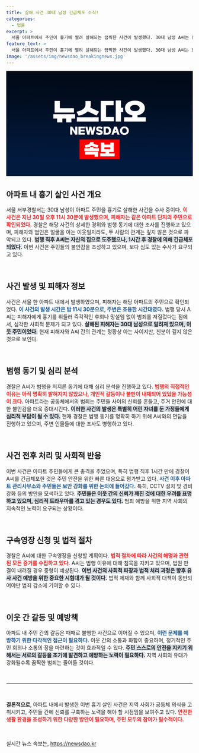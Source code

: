 ```yaml
---
title: 살해 사건 30대 남성 긴급체포 소식!
categories:
  - 법률
excerpt: >
  서울 아파트에서 주민이 흉기에 찔려 살해되는 끔찍한 사건이 발생했다. 30대 남성 A씨는 범행 후 도주했으나 한 시간 뒤 경찰에 붙잡혔고, 심각한 범행 동기가 밝혀질 예정이다.
feature_text: >
  서울 아파트에서 주민이 흉기에 찔려 살해되는 끔찍한 사건이 발생했다. 30대 남성 A씨는 범행 후 도주했으나 한 시간 뒤 경찰에 붙잡혔고, 심각한 범행 동기가 밝혀질 예정이다.
image: '/assets/img/newsdao_breakingnews.jpg'
---
```


<p><img src="/assets/img/newsdao_breakingnews.jpg" alt="firstkoreanews 속보" /></p>

<h2 data-ke-size="size26">아파트 내 흉기 살인 사건 개요</h2>

<p data-ke-size="size16">서울 서부경찰서는 30대 남성이 아파트 주민을 흉기로 살해한 사건을 수사 중이다. <b><span style="color: #ee2323;">이 사건은 지난 30일 오후 11시 30분에 발생했으며, 피해자는 같은 아파트 단지의 주민으로 확인되었다.</span></b> 경찰은 해당 사건의 상세한 경위와 범행 동기에 대한 조사를 진행하고 있으며, 피해자와 범인은 얼굴을 아는 이웃일지라도, 두 사람의 관계는 깊지 않은 것으로 파악되고 있다. <b><span style="background-color: #21538527;">범행 직후 A씨는 자신의 집으로 도주했으나, 1시간 후 경찰에 의해 긴급체포되었다.</span></b> 이번 사건은 주민들의 불안감을 조성하고 있으며, 보다 심도 있는 수사가 요구되고 있다. </p>

<p data-ke-size="size16">&nbsp;</p>

<h2 data-ke-size="size26">사건 발생 및 피해자 정보</h2>

<p data-ke-size="size16">사건은 서울 한 아파트 내에서 발생하였으며, 피해자는 해당 아파트의 주민으로 확인되었다. <b><span style="color: #1a5490;">이 사건의 발생 시간은 밤 11시 30분으로, 주변은 조용한 시간대였다.</span></b> 범행 당시 A씨는 피해자에게 흉기를 휘둘러 즉각적인 후회나 망설임 없이 범죄를 저질렀다는 점에서, 심각한 사회적 문제가 되고 있다. <b><span style="background-color: #21538527;">살해된 피해자는 30대 남성으로 알려져 있으며, 이웃 주민이었다.</span></b> 현재 피해자와 A씨 간의 관계는 정황상 아는 사이지만, 친분이 깊지 않은 것으로 보인다. </p>

<p data-ke-size="size16">&nbsp;</p>

<h2 data-ke-size="size26">범행 동기 및 심리 분석</h2>

<p data-ke-size="size16">경찰은 A씨가 범행을 저지른 동기에 대해 심리 분석을 진행하고 있다. <b><span style="color: #ee2323;">범행의 직접적인 이유는 아직 명확히 밝혀지지 않았으나, 개인적 갈등이나 불만이 내재되어 있었을 가능성이 크다.</span></b> 아파트라는 공동체에서의 범죄는 주민들 사이의 신뢰를 흔들고, 주거 안전에 대한 불안감을 더욱 증대시킨다. <b><span style="background-color: #21538527;">이러한 사건의 발생은 특별히 어린 자녀를 둔 가정들에게 심리적 부담이 될 수 있다.</span></b> 현재 경찰은 범행 동기를 명확히 하기 위해 A씨와의 면담을 진행하고 있으며, 주변 인물들에 대한 조사도 병행하고 있다. </p>

<p data-ke-size="size16">&nbsp;</p>

<h2 data-ke-size="size26">사건 전후 처리 및 사회적 반응</h2>

<p data-ke-size="size16">이번 사건은 아파트 주민들에게 큰 충격을 주었으며, 특히 범행 직후 1시간 만에 경찰이 A씨를 긴급체포한 것은 주민 안전을 위한 빠른 대응으로 평가받고 있다. <b><span style="color: #1a5490;">사건 이후 아파트 관리사무소와 주민들은 보안 강화를 위한 논의에 들어갔다.</span></b> 특히, CCTV 설치 및 경비 강화 등의 방안을 모색하고 있다. <b><span style="background-color: #21538527;">주민들은 이웃 간의 신뢰가 깨진 것에 대한 우려를 표명하고 있으며, 심리적 트라우마를 겪고 있는 경우도 있다.</span></b> 범죄 예방을 위한 지역 사회의 지속적인 노력이 요구되는 상황이다. </p>

<p data-ke-size="size16">&nbsp;</p>

<h2 data-ke-size="size26">구속영장 신청 및 법적 절차</h2>

<p data-ke-size="size16">경찰은 A씨에 대한 구속영장을 신청할 계획이다. <b><span style="color: #ee2323;">법적 절차에 따라 사건의 해명과 관련된 모든 증거를 수집하고 있다.</span></b> A씨는 범행 이유에 대해 침묵을 지키고 있으며, 법원 판결이 내려질 경우 중형이 예상된다. <b><span style="background-color: #21538527;">이번 사건의 사회적 파장과 법적 처리 과정은 향후 유사 사건 예방을 위한 중요한 시험대가 될 것이다.</span></b> 법적 제재와 함께 사회적 대책이 동반되어야만 범죄 감소에 기여할 수 있다.</p>

<p data-ke-size="size16">&nbsp;</p>

<h2 data-ke-size="size26">이웃 간 갈등 및 예방책</h2>

<p data-ke-size="size16">아파트 내 주민 간의 갈등은 때때로 불행한 사건으로 이어질 수 있으며, <b><span style="color: #1a5490;">이런 문제를 예방하기 위한 다각적인 접근이 필요하다.</span></b> 이웃 간의 소통과 화합이 중요하며, 정기적인 주민 회의나 소통의 장을 마련하는 것이 효과적일 수 있다. <b><span style="background-color: #21538527;">주민 스스로의 안전을 지키기 위해서는 서로의 갈등을 조기에 발견하고 예방하는 노력이 필요하다.</span></b> 지역 사회의 유대가 강화될수록 끔찍한 범죄는 줄어들 것이다.</p>

<p data-ke-size="size16">&nbsp;</p>

<hr style="border: 1px solid #ccc;">

<p data-ke-size="size16">&nbsp;</p>

<p data-ke-size="size16"><b>결론적으로</b>, 아파트 내에서 발생한 이번 흉기 살인 사건은 지역 사회가 공동체 의식을 고취시키고, 주민들 간에 신뢰를 구축하는 노력을 해야 할 시점임을 보여주고 있다. <b><span style="color: #ee2323;">안전한 생활 환경을 조성하기 위한 다양한 방안이 필요하며, 주민 모두의 참여가 필수적이다.</span></b> </p>

<p data-ke-size="size16">&nbsp;</p>
실시간 뉴스 속보는, <a href="https://newsdao.kr" rel="dofollow">https://newsdao.kr</a>


